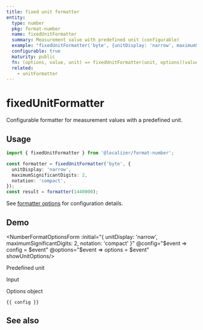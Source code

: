 ```yaml
---
title: fixed unit formatter
entity:
  type: number
  pkg: format-number
  name: fixedUnitFormatter
  summary: Measurement value with predefined unit (configurable)
  example: "fixedUnitFormatter('byte', {unitDisplay: 'narrow', maximumSignificantDigits: 2, notation: 'compact'})(1440000)"
  configurable: true
  maturity: public
  fn: (options, value, unit) => fixedUnitFormatter(unit, options)(value)
  related:
    - unitFormatter
---
```


# fixedUnitFormatter <Package name="format-number"/>

Configurable formatter for measurement values with a predefined unit.

## Usage

```typescript twoslash
import { fixedUnitFormatter } from '@localizer/format-number';

const formatter = fixedUnitFormatter('byte', {
  unitDisplay: 'narrow',
  maximumSignificantDigits: 2,
  notation: 'compact',
});
const result = formatter(1440000);
```

See [formatter options](./options/index.md) for configuration details.

## Demo

<script setup>
  import { ref, computed } from 'vue';
  import { NFormItem } from 'naive-ui/es/form';
  import { NInputNumber } from 'naive-ui/es/input-number';
  import { NSelect } from 'naive-ui/es/select';
  import { NDivider } from 'naive-ui/es/divider';
  import NumberFormatOptionsForm from './NumberFormatOptionsForm.vue';

  const value = ref(1440000);
  const config = ref();
  const options = ref({});

  const unitNom = ref('byte');
  const unitDen = ref();

  const unitOptions = Intl.supportedValuesOf('unit').map(unit => ({label: `${unit}`, value: unit}));
  const unit = computed(() => {
    if (!unitDen.value) {
      return unitNom.value;
    } else {
      return unitNom.value + '-per-' + unitDen.value;
    }
  })

</script>

<EntityDemo :args="[options, value, unit]">

<NumberFormatOptionsForm :initial="{ unitDisplay: 'narrow', maximumSignificantDigits: 2, notation: 'compact' }" @config="$event => config = $event" @options="$event => options = $event" showUnitOptions/>

<NDivider title-placement="left">Predefined unit</NDivider>
<NFormItem label="Unit (nominator)"><NSelect filterable v-model:value="unitNom" :options="unitOptions"/></NFormItem>
<NFormItem label="Unit (denominator)"><NSelect clearable filterable v-model:value="unitDen" :options="unitOptions"/></NFormItem>

<NDivider title-placement="left">Input</NDivider>
<NFormItem label="Value"><NInputNumber clearable v-model:value="value" /></NFormItem>

<NDivider title-placement="left">Options object</NDivider>

```-vue
{{ config }}
```

</EntityDemo>

## See also

<Entities />
